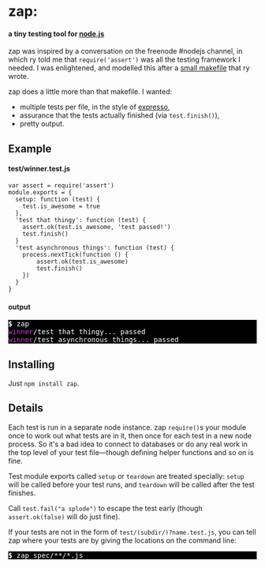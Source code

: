# zap:
#### a tiny testing tool for [node.js](http://nodejs.org)

zap was inspired by a conversation on the freenode #nodejs channel, in which ry told me that `require('assert')` was all the testing framework I needed. I was enlightened, and modelled this after a [small makefile](https://gist.github.com/836511) that ry wrote.

zap does a little more than that makefile. I wanted:

 - multiple tests per file, in the style of [expresso](http://github.com/visionmedia/expresso),
 - assurance that the tests actually finished (via `test.finish()`),
 - pretty output.

## Example

#### test/winner.test.js

    var assert = require('assert')
    module.exports = {
      setup: function (test) {
      	test.is_awesome = true
      },
      'test that thingy': function (test) {
        assert.ok(test.is_awesome, 'test passed!')
        test.finish()
      }
      'test asynchronous things': function (test) {
        process.nextTick(function () {
        	assert.ok(test.is_awesome)
        	test.finish()
        })
      }
    }

#### output

<pre style='background-color: black; color: white; border-color: black'>
<b>$</b> zap
<span style='color: #d338d3'>winner</span>/test that thingy... passed
<span style='color: #d338d3'>winner</span>/test asynchronous things... passed
</pre>

## Installing

Just `npm install zap`.

## Details

Each test is run in a separate node instance. zap `require()`s your module once to work out what tests are in it, then once for each test in a new node process. So it's a bad idea to connect to databases or do any real work in the top level of your test file&mdash;though defining helper functions and so on is fine.

Test module exports called `setup` or `teardown` are treated specially: `setup` will be called before your test runs, and `teardown` will be called after the test finishes.

Call `test.fail("a splode")` to escape the test early (though `assert.ok(false)` will do just fine).

If your tests are not in the form of `test/(subdir/)?name.test.js`, you can tell zap where your tests are by giving the locations on the command line:

<pre style='background-color: black; color: white; border-color: black'>
<b>$</b> zap spec/**/*.js
</pre>
